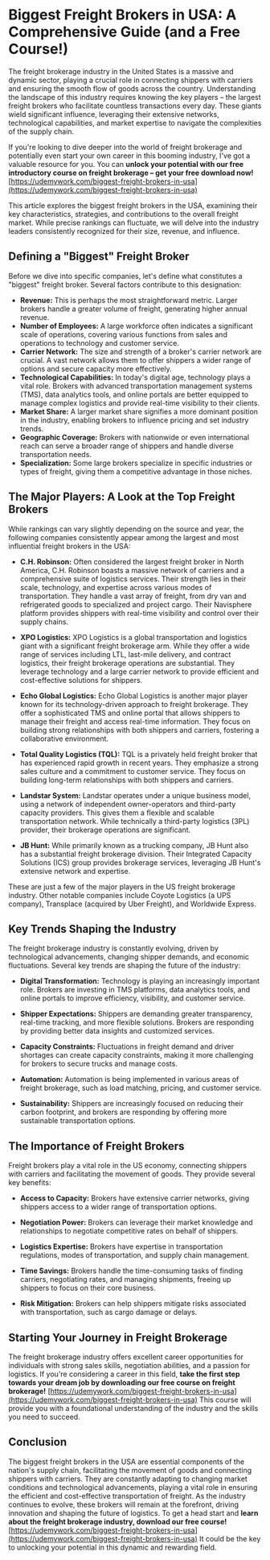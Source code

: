 # Biggest Freight Brokers in USA: A Comprehensive Guide (and a Free Course!)

The freight brokerage industry in the United States is a massive and dynamic sector, playing a crucial role in connecting shippers with carriers and ensuring the smooth flow of goods across the country. Understanding the landscape of this industry requires knowing the key players – the largest freight brokers who facilitate countless transactions every day. These giants wield significant influence, leveraging their extensive networks, technological capabilities, and market expertise to navigate the complexities of the supply chain.

If you're looking to dive deeper into the world of freight brokerage and potentially even start your own career in this booming industry, I've got a valuable resource for you. You can **unlock your potential with our free introductory course on freight brokerage – get your free download now!** [https://udemywork.com/biggest-freight-brokers-in-usa](https://udemywork.com/biggest-freight-brokers-in-usa)

This article explores the biggest freight brokers in the USA, examining their key characteristics, strategies, and contributions to the overall freight market. While precise rankings can fluctuate, we will delve into the industry leaders consistently recognized for their size, revenue, and influence.

## Defining a "Biggest" Freight Broker

Before we dive into specific companies, let's define what constitutes a "biggest" freight broker. Several factors contribute to this designation:

*   **Revenue:** This is perhaps the most straightforward metric. Larger brokers handle a greater volume of freight, generating higher annual revenue.
*   **Number of Employees:** A large workforce often indicates a significant scale of operations, covering various functions from sales and operations to technology and customer service.
*   **Carrier Network:** The size and strength of a broker's carrier network are crucial. A vast network allows them to offer shippers a wider range of options and secure capacity more effectively.
*   **Technological Capabilities:** In today's digital age, technology plays a vital role. Brokers with advanced transportation management systems (TMS), data analytics tools, and online portals are better equipped to manage complex logistics and provide real-time visibility to their clients.
*   **Market Share:** A larger market share signifies a more dominant position in the industry, enabling brokers to influence pricing and set industry trends.
*   **Geographic Coverage:** Brokers with nationwide or even international reach can serve a broader range of shippers and handle diverse transportation needs.
*   **Specialization:** Some large brokers specialize in specific industries or types of freight, giving them a competitive advantage in those niches.

## The Major Players: A Look at the Top Freight Brokers

While rankings can vary slightly depending on the source and year, the following companies consistently appear among the largest and most influential freight brokers in the USA:

*   **C.H. Robinson:** Often considered the largest freight broker in North America, C.H. Robinson boasts a massive network of carriers and a comprehensive suite of logistics services. Their strength lies in their scale, technology, and expertise across various modes of transportation. They handle a vast array of freight, from dry van and refrigerated goods to specialized and project cargo. Their Navisphere platform provides shippers with real-time visibility and control over their supply chains.

*   **XPO Logistics:** XPO Logistics is a global transportation and logistics giant with a significant freight brokerage arm. While they offer a wide range of services including LTL, last-mile delivery, and contract logistics, their freight brokerage operations are substantial. They leverage technology and a large carrier network to provide efficient and cost-effective solutions for shippers.

*   **Echo Global Logistics:** Echo Global Logistics is another major player known for its technology-driven approach to freight brokerage. They offer a sophisticated TMS and online portal that allows shippers to manage their freight and access real-time information. They focus on building strong relationships with both shippers and carriers, fostering a collaborative environment.

*   **Total Quality Logistics (TQL):** TQL is a privately held freight broker that has experienced rapid growth in recent years. They emphasize a strong sales culture and a commitment to customer service. They focus on building long-term relationships with both shippers and carriers.

*   **Landstar System:** Landstar operates under a unique business model, using a network of independent owner-operators and third-party capacity providers. This gives them a flexible and scalable transportation network. While technically a third-party logistics (3PL) provider, their brokerage operations are significant.

*   **JB Hunt:** While primarily known as a trucking company, JB Hunt also has a substantial freight brokerage division. Their Integrated Capacity Solutions (ICS) group provides brokerage services, leveraging JB Hunt's extensive network and expertise.

These are just a few of the major players in the US freight brokerage industry. Other notable companies include Coyote Logistics (a UPS company), Transplace (acquired by Uber Freight), and Worldwide Express.

## Key Trends Shaping the Industry

The freight brokerage industry is constantly evolving, driven by technological advancements, changing shipper demands, and economic fluctuations. Several key trends are shaping the future of the industry:

*   **Digital Transformation:** Technology is playing an increasingly important role. Brokers are investing in TMS platforms, data analytics tools, and online portals to improve efficiency, visibility, and customer service.

*   **Shipper Expectations:** Shippers are demanding greater transparency, real-time tracking, and more flexible solutions. Brokers are responding by providing better data insights and customized services.

*   **Capacity Constraints:** Fluctuations in freight demand and driver shortages can create capacity constraints, making it more challenging for brokers to secure trucks and manage costs.

*   **Automation:** Automation is being implemented in various areas of freight brokerage, such as load matching, pricing, and customer service.

*   **Sustainability:** Shippers are increasingly focused on reducing their carbon footprint, and brokers are responding by offering more sustainable transportation options.

## The Importance of Freight Brokers

Freight brokers play a vital role in the US economy, connecting shippers with carriers and facilitating the movement of goods. They provide several key benefits:

*   **Access to Capacity:** Brokers have extensive carrier networks, giving shippers access to a wider range of transportation options.

*   **Negotiation Power:** Brokers can leverage their market knowledge and relationships to negotiate competitive rates on behalf of shippers.

*   **Logistics Expertise:** Brokers have expertise in transportation regulations, modes of transportation, and supply chain management.

*   **Time Savings:** Brokers handle the time-consuming tasks of finding carriers, negotiating rates, and managing shipments, freeing up shippers to focus on their core business.

*   **Risk Mitigation:** Brokers can help shippers mitigate risks associated with transportation, such as cargo damage or delays.

## Starting Your Journey in Freight Brokerage

The freight brokerage industry offers excellent career opportunities for individuals with strong sales skills, negotiation abilities, and a passion for logistics. If you're considering a career in this field, **take the first step towards your dream job by downloading our free course on freight brokerage!** [https://udemywork.com/biggest-freight-brokers-in-usa](https://udemywork.com/biggest-freight-brokers-in-usa) This course will provide you with a foundational understanding of the industry and the skills you need to succeed.

## Conclusion

The biggest freight brokers in the USA are essential components of the nation's supply chain, facilitating the movement of goods and connecting shippers with carriers. They are constantly adapting to changing market conditions and technological advancements, playing a vital role in ensuring the efficient and cost-effective transportation of freight. As the industry continues to evolve, these brokers will remain at the forefront, driving innovation and shaping the future of logistics. To get a head start and **learn about the freight brokerage industry, download our free course!** [https://udemywork.com/biggest-freight-brokers-in-usa](https://udemywork.com/biggest-freight-brokers-in-usa) It could be the key to unlocking your potential in this dynamic and rewarding field.
